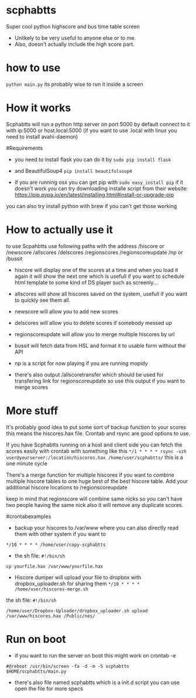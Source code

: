 scphabtts
=========

Super cool python highscore and bus time table screen

* Unlikely to be very useful to anyone else or to me. 
* Also, doesn't actually include the high score part.

# how to use 
```python main.py```
its probably wise to run it inside a screen

# How it works
Scphabtts will run a python http server on port 5000 by default
connect to it with ip:5000 or host.local:5000
(if you want to use .local with linux you need to install avahi-daemon)

#Requirements
* you need to install flask
you can do it by ```sudo pip install flask```

* and BeautifulSoup4
```pip install beautifulsoup4```

* if you are running osx you can get pip with
```sudo easy_install pip```
if it doesn't work you can try downloading installe script from
their website: https://pip.pypa.io/en/latest/installing.html#install-or-upgrade-pip

you can also try install python with brew if you can't get those working

# How to actually use it
to use Scpahbtts use following paths with the address 
/hiscore or /newscore /allscores /delscores /regionscores /regionscoreupdate /np or /bussit

* hiscore will display one of the scores at a time and when you load it again
it will show the next one which is usefull if you want to schedule html
template to some kind of DS player such as screenly...

* allscores will show all hiscores saved on the system, usefull if you want to quickly see them all.

* newscore will allow you to add new scores

* delscores will allow you to delete scores if somebody messed up

* regionscoreupdate will allow you to merge multiple hiscores by url

* bussit will fetch data from HSL and format it to usable form without the API

* np is a script for now playing if you are running mopidy

* there's also output /allscoretransfer
which should be used for transfering link for regionscoreupdate
so use this output if you want to merge scores

# More stuff
It's probably good idea to put some sort of backup function to your scores
this means the hiscores.hax file. Crontab and rsync are good options to use.

If you have Scphabtts running on a host and client side you can fetch the scores easily with crontab
with something like this ```*/1 * * * * rsync -vzh user@yourserver:/location/hiscores.hax /home/user/scphabtts/```
this is a one minute cycle

There's a merge function for multiple hiscores if you want to combine multiple hiscore tables to one huge
best of the best hiscore table. Add your additional hiscore locations to /regionscoreupdate

keep in mind that regionscore will combine same nicks so you can't have two people having the same nick
also it will remove any duplicate scores.

#crontabexamples
* backup your hiscores to /var/www where you can also directly read them with other system if you want to

``` */10 * * * * /home/user/copy-scphabtts ```

* the sh file:
``` #!/bin/sh ```

``` cp yourfile.hax /var/www/yourfile.hax ```

* Hiscore dumper will upload your file to dropbox with dropbox_uploader.sh for sharing them
``` */10 * * * * /home/user/hiscores-merge.sh ```

the sh file:
``` #!/bin/sh ```

``` /home/user/Dropbox-Uploader/dropbox_uploader.sh upload /var/www/hiscores.hax /Public/nes/ ```

# Run on boot

* if you want to run the server on boot this might work on crontab -e

``` #@reboot /usr/bin/screen -fa -d -m -S scphabtts $HOME/scphabtts/main.py ```

* there's also file named scphabtts which is a init.d script you can use
open the file for more specs
